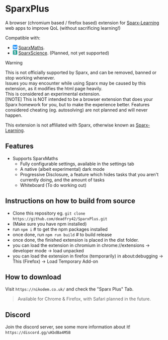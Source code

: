 # SparxPlus

A browser (chromium based / firefox based) extension for [Sparx-Learning](https://sparx-learning.com) web apps to improve QoL (without sacrificing learning!)  
  
Compatible with:

* <img width=14 src="assets/icon/sparx/maths.svg"> [SparxMaths](https://maths.sparx-learning.com).
* <img width=14 src="assets/icon/sparx/science.svg"> [SparxScience](https://science.sparx-learning.com). (Planned, not yet supported)

> [!WARNING]
> This is not officially supported by Sparx, and can be removed, banned or stop working whenever.  
> Issues you may encounter while using Sparx may be caused by this extension, as it modifies the html page heavily.  
> This is considered an experimental extension.  
> [!NOTE]
> This is NOT intended to be a browser extension that does your Sparx homework for you, but to make the experience better.
> Features considered cheating (eg. autosolving) are not planned and will never happen.

This extension is not affiliated with Sparx, otherwise known as [Sparx-Learning](https://sparx-learning.com).  

## Features

* Supports SparxMaths
  * Fully configurable settings, available in the settings tab
  * A native (albeit experimental) dark mode
  * Progressive Disclosure, a feature which hides tasks that you aren't currently doing, and the amount of tasks
  * Whiteboard (To do working out)
  
## Instructions on how to build from source

* Clone this repository eg. `git clone https://github.com/deadfry42/SparxPlus.git`
* (Make sure you have npm installed)
* run `npm i` # to get the npm packages installed
* once done, run `npm run build` # to build release
* once done, the finished extension is placed in the dist folder.
* you can load the extension in chromium in chrome://extensions -> developer mode -> load unpacked
* you can load the extension in firefox (temporarily) in about:debugging -> This (Firefox) -> Load Temporary Add-on

## How to download

Visit `https://nikodem.co.uk/` and check the "Sparx Plus" Tab.  
> Available for Chrome & Firefox, with Safari planned in the future.

## Discord

Join the discord server, see some more information about it!  
`https://discord.gg/uKbdBa4M5B`
